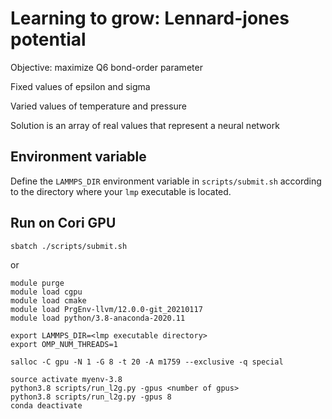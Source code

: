 # Learning to grow: Lennard-jones potential

Objective: maximize Q6 bond-order parameter

Fixed values of epsilon and sigma 

Varied values of temperature and pressure

Solution is an array of real values that represent a neural network

## Environment variable

Define the `LAMMPS_DIR` environment variable in `scripts/submit.sh` according to the directory where your `lmp` executable is located.

## Run on Cori GPU

```
sbatch ./scripts/submit.sh
```

or

```
module purge 
module load cgpu 
module load cmake 
module load PrgEnv-llvm/12.0.0-git_20210117
module load python/3.8-anaconda-2020.11 

export LAMMPS_DIR=<lmp executable directory>
export OMP_NUM_THREADS=1

salloc -C gpu -N 1 -G 8 -t 20 -A m1759 --exclusive -q special

source activate myenv-3.8
python3.8 scripts/run_l2g.py -gpus <number of gpus>
python3.8 scripts/run_l2g.py -gpus 8
conda deactivate
```


